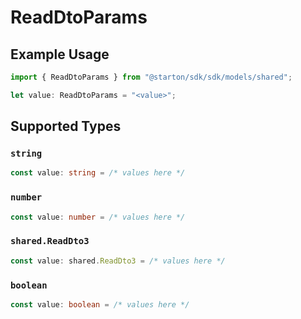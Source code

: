 # ReadDtoParams

## Example Usage

```typescript
import { ReadDtoParams } from "@starton/sdk/sdk/models/shared";

let value: ReadDtoParams = "<value>";
```

## Supported Types

### `string`

```typescript
const value: string = /* values here */
```

### `number`

```typescript
const value: number = /* values here */
```

### `shared.ReadDto3`

```typescript
const value: shared.ReadDto3 = /* values here */
```

### `boolean`

```typescript
const value: boolean = /* values here */
```

